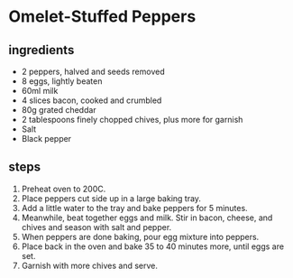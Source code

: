 # Omelet-Stuffed Peppers

## ingredients

- 2 peppers, halved and seeds removed
- 8 eggs, lightly beaten
- 60ml milk
- 4 slices bacon, cooked and crumbled
- 80g grated cheddar
- 2 tablespoons finely chopped chives, plus more for garnish
- Salt
- Black pepper

## steps

1. Preheat oven to 200C.
2. Place peppers cut side up in a large baking tray.
3. Add a little water to the tray and bake peppers for 5 minutes.
4. Meanwhile, beat together eggs and milk. Stir in bacon, cheese, and chives and season with salt and pepper.
5. When peppers are done baking, pour egg mixture into peppers.
6. Place back in the oven and bake 35 to 40 minutes more, until eggs are set.
7. Garnish with more chives and serve.
